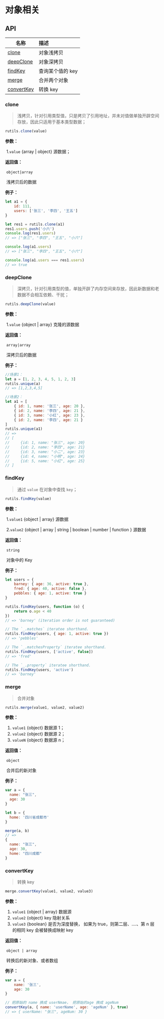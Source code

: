 # 对象相关

## API

| 名称                                 | 描述             |
| ------------------------------------ | :--------------- |
| <a href="#clone">clone</a>           | 对象浅拷贝       |
| <a href="#deepclone">deepClone</a>   | 对象深拷贝       |
| <a href="#findkey">findKey</a>       | 查询某个值的 key |
| <a href="#merge">merge</a>           | 合并两个对象     |
| <a href="#convertkey">convertKey</a> | 转换 key         |

### clone

> 浅拷贝，针对引用类型值，只是拷贝了引用地址，并未对值做单独开辟空间存放，因此只适用于基本类型数据；

```javascript
rutils.clone(value)
```

**参数：**

​ 1.`value` {array | object} 源数据；

**返回值：**

​ `object|array`

​ 浅拷贝后的数据

**例子：**

```javascript
let a1 = {
    id: 111,
    users: ['张三', '李四', '王五']
}

let res1 = rutils.clone(a1)
res1.users.push('小六')
console.log(res1.users)
// => ["张三", "李四", "王五", "小六"]

console.log(a1.users)
// => ["张三", "李四", "王五", "小六"]

console.log(a1.users === res1.users)
// => true
```

### deepClone

> 深拷贝，针对引用类型的值，单独开辟了内存空间来存放，因此新数据和老数据不会相互依赖、干扰；

```javascript
rutils.deepClone(value)
```

**参数：**

​ 1.`value` {object | array} 克隆的源数据

**返回值：**

​ `array|array`

​ 深拷贝后的数据

**例子：**

```javascript
//场景1：
let a = [1, 2, 3, 4, 5, 1, 2, 3]
rutils.unique(a)
// => [1,2,3,4,5]

//场景2：
let a1 = [
    { id: 1, name: '张三', age: 20 },
    { id: 2, name: '李四', age: 21 },
    { id: 3, name: '小红', age: 23 },
    { id: 2, name: '李四', age: 21 }
]
rutils.unique(a1)
// =>
// [
//     {id: 1, name: "张三", age: 20}
//     {id: 2, name: "李四", age: 21}
//     {id: 3, name: "小二", age: 23}
//     {id: 4, name: "小明", age: 24}
//     {id: 5, name: "小红", age: 25}
// ]
```

### findKey

> 通过 `value` 在对象中查找 `key`；

```javascript
rutils.findKey(value)
```

**参数：**

​ 1.`value1` {object | array} 源数据

​ 2.`value2` {object | array | string | boolean | number | function } 源数据

**返回值：**

​ `string`

​ 对象中的 Key

**例子：**

```javascript
let users = {
    barney: { age: 36, active: true },
    fred: { age: 40, active: false },
    pebbles: { age: 1, active: true }
}

rutils.findKey(users, function (o) {
    return o.age < 40
})
// => 'barney' (iteration order is not guaranteed)

// The `_.matches` iteratee shorthand.
rutils.findKey(users, { age: 1, active: true })
// => 'pebbles'

// The `_.matchesProperty` iteratee shorthand.
rutils.findKey(users, ['active', false])
// => 'fred'

// The `_.property` iteratee shorthand.
rutils.findKey(users, 'active')
// => 'barney'
```

### merge

> 合并对象

```javascript
rutils.merge(value1, value2, value2)
```

**参数：**

1. `value1` {object} 数据源 1；
2. `value2` {object} 数据源 2；
3. `valueN` {object} 数据源 n；

**返回值：**

​ `object`

​ 合并后的新对象

**例子：**

```javascript
var a = {
  name: "张三",
  age: 30
}

let b = {
  home: '四川省成都市'
}

merge(a, b)
// =>
{
  name: "张三",
  age: 30,
  home: "四川成都"
}

```

### convertKey

> 转换 key

```javascript
merge.convertKey(value1, value2, value3)
```

**参数：**

1. `value1` {object | array} 数据源
2. `value2` {object} key 隐射关系
3. `value3` {boolean} 是否为深度替换， 如果为 true，则第二层、....、第 n 层 的相同 key 会被替换成映射 key

**返回值：**

​ `object | array`

​ 转换后的新对象、或者数组

**例子：**

```javascript
var a = {
    name: '张三',
    age: 30
}

// 把原始的 name 换成 userNmae， 把原始的age 换成 ageNum
convertKey(a, { name: 'userName', age: 'ageNum' }, true)
// => { userName: "张三", ageNum: 30 }
```
